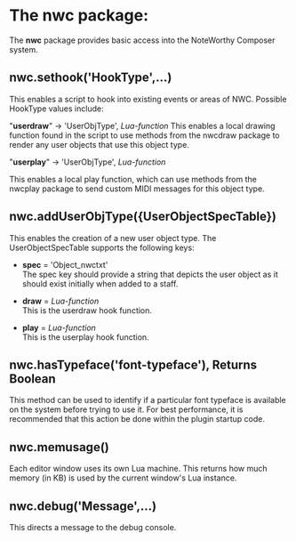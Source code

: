 # **The nwc package:**

The **nwc** package provides basic access into the NoteWorthy Composer system.


## nwc.sethook('HookType',...)

This enables a script to hook into existing events or areas of NWC. Possible HookType values include:

  "**userdraw**" -> 'UserObjType', _Lua-function_
  This enables a local drawing function found in the script to use methods from the nwcdraw package to render any user objects that use this object type.
  
  "**userplay**" -> 'UserObjType', _Lua-function_
  
  This enables a local play function, which can use methods from the nwcplay package to send custom MIDI messages for this object type.
  

## nwc.addUserObjType({UserObjectSpecTable})
  
This enables the creation of a new user object type. The UserObjectSpecTable supports the following keys:

- **spec** = 'Object_nwctxt'
  <br>The spec key should provide a string that depicts the user object as it should exist initially when added to a staff.
  
- **draw** = _Lua-function_
  <br>This is the userdraw hook function.
  
- **play** = _Lua-function_
  <br>This is the userplay hook function.


## nwc.hasTypeface('font-typeface'), Returns Boolean

This method can be used to identify if a particular font typeface is available on the system before trying to use it. For best performance, it is recommended that this action be done within the plugin startup code.


## nwc.memusage()

Each editor window uses its own Lua machine. This returns how much memory (in KB) is used by the current window's Lua instance.


## nwc.debug('Message',...)

This directs a message to the debug console.
